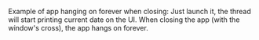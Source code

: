 Example of app hanging on forever when closing:
Just launch it, the thread will start printing current date on the UI. When closing the app (with the window's cross), the app hangs on forever.